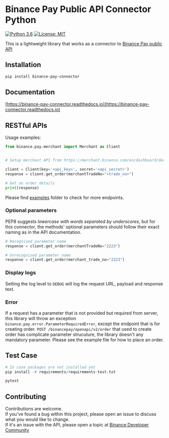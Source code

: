 # Binance Pay Public API Connector Python
[![Python 3.6](https://img.shields.io/badge/python-3.6+-blue.svg)](https://www.python.org/downloads/release/python-360/)
[![License: MIT](https://img.shields.io/badge/License-MIT-yellow.svg)](https://opensource.org/licenses/MIT)

This is a lightweight library that works as a connector to [Binance Pay public API](https://developers.binance.com/docs/binance-pay/introduction)

## Installation

```bash
pip install binance-pay-connector
```

## Documentation

[https://binance-pay-connector.readthedocs.io](https://binance-pay-connector.readthedocs.io)

## RESTful APIs

Usage examples:
```python
from binance.pay.merchant import Merchant as Client


# Setup merchant API from https://merchant.binance.com/en/dashboard/developers

client = Client(key='<api_key>', secret='<api_secret>')
response = client.get_order(merchantTradeNo="<trade_no>")

# Get an order details
print(response)

```
Please find [examples](https://github.com/binance/binance-pay-connector-python/tree/master/examples/pay/merchant) folder to check for more endpoints.

### Optional parameters

PEP8 suggests _lowercase with words separated by underscores_, but for this connector,
the methods' optional parameters should follow their exact naming as in the API documentation.

```python
# Recognised parameter name
response = client.get_order(merchantTradeNo="2223")

# Unrecognised parameter name
response = client.get_order(merchant_trade_no="2223")
```

### Display logs

Setting the log level to `DEBUG` will log the request URL, payload and response text.

### Error

If a request has a parameter that is not provided but required from server, this library will throw an exception `binance.pay.error.ParameterRequiredError`, except the endpoint that is for creating order.  `POST /binancepay/openapi/v2/order` that used to create order has complicate parameter strucuture, the library doesn't any mandatory parameter. Please see the example file for how to place an order.

## Test Case

```python
# In case packages are not installed yet
pip install -r requirements/requirements-test.txt

pytest
```


## Contributing

Contributions are welcome.<br/>
If you've found a bug within this project, please open an issue to discuss what you would like to change.<br/>
If it's an issue with the API, please open a topic at [Binance Developer Community](https://dev.binance.vision)
